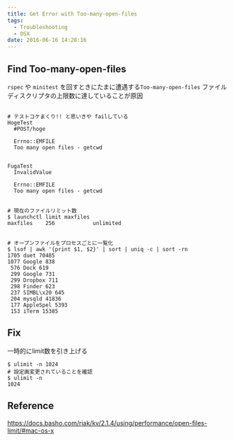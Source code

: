 ```yaml
---
title: Get Error with Too-many-open-files
tags:
  - Troubleshooting
  - OSX
date: 2016-06-16 14:28:16
---
```



## Find Too-many-open-files
`rspec` や `minitest` を回すときにたまに遭遇する`Too-many-open-files`
ファイルディスクリプタの上限数に達していることが原因

```

# テストコケまくり!! と思いきや failしている
HogeTest
  #POST/hoge

  Errno::EMFILE
  Too many open files - getcwd


FugaTest
  InvalidValue

  Errno::EMFILE
  Too many open files - getcwd


# 現在のファイルリミット数
$ launchctl limit maxfiles
maxfiles    256            unlimited


# オープンファイルをプロセスごとに一覧化
$ lsof | awk '{print $1, $2}' | sort | uniq -c | sort -rn
1705 duet 70485
1077 Google 838
 576 Dock 619
 299 Google 731
 299 Dropbox 711
 298 Finder 623
 237 SIMBL\x20 645
 204 mysqld 41836
 177 AppleSpel 5393
 153 iTerm 15385
```

## Fix

一時的にlimit数を引き上げる

```
$ ulimit -n 1024
# 設定画変更されていることを確認
$ ulimit -n
1024
```

## Reference

https://docs.basho.com/riak/kv/2.1.4/using/performance/open-files-limit/#mac-os-x
